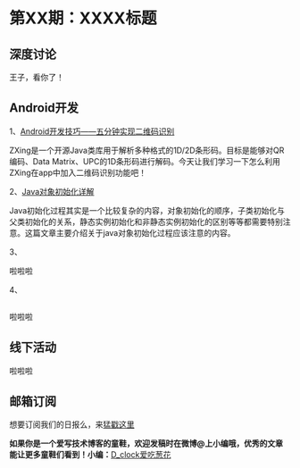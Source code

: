 # 第XX期：XXXX标题

## 深度讨论

[]()

王子，看你了！
## Android开发

1、[Android开发技巧——五分钟实现二维码识别](http://blog.csdn.net/qq_17475155/article/details/51607141)

ZXing是一个开源Java类库用于解析多种格式的1D/2D条形码。目标是能够对QR编码、Data Matrix、UPC的1D条形码进行解码。今天让我们学习一下怎么利用ZXing在app中加入二维码识别功能吧！

2、[Java对象初始化详解](http://mysun.iteye.com/blog/1596959)

Java初始化过程其实是一个比较复杂的内容，对象初始化的顺序，子类初始化与父类初始化的关系，静态实例初始化和非静态实例初始化的区别等等都需要特别注意。这篇文章主要介绍关于java对象初始化过程应该注意的内容。

3、[]()

啦啦啦

4、[]()

![]()

啦啦啦

## 线下活动

[]()

啦啦啦


## 邮箱订阅

想要订阅我们的日报么，来[猛戳这里](http://list.qq.com/cgi-bin/qf_invite?id=d469993d2c888e971c0fbb2309c4d84256968386b126b967)

**如果你是一个爱写技术博客的童鞋，欢迎发稿时在微博@上小编哦，优秀的文章能让更多童鞋们看到！小编：**[D_clock爱吃葱花](http://weibo.com/2480694892/profile?rightmod=1&wvr=6&mod=personinfo&is_all=1)
